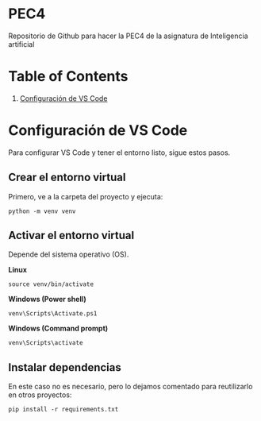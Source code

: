 # PEC4

Repositorio de Github para hacer la PEC4 de la asignatura de Inteligencia artificial

# Table of Contents
1. [Configuración de VS Code](#configuracion-de-vs-code)

# Configuración de VS Code

Para configurar VS Code y tener el entorno listo, sigue estos pasos.

## Crear el entorno virtual

Primero, ve a la carpeta del proyecto y ejecuta:

``` 
python -m venv venv
```

## Activar el entorno virtual

Depende del sistema operativo (OS).

__Linux__

```
source venv/bin/activate
```

__Windows (Power shell)__

```
venv\Scripts\Activate.ps1
```

__Windows (Command prompt)__

```
venv\Scripts\activate
```

## Instalar dependencias

En este caso no es necesario, pero lo dejamos comentado para reutilizarlo en otros proyectos:

```
pip install -r requirements.txt
